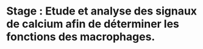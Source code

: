# Stage : Etude et analyse des signaux de calcium afin de déterminer les fonctions des macrophages.
